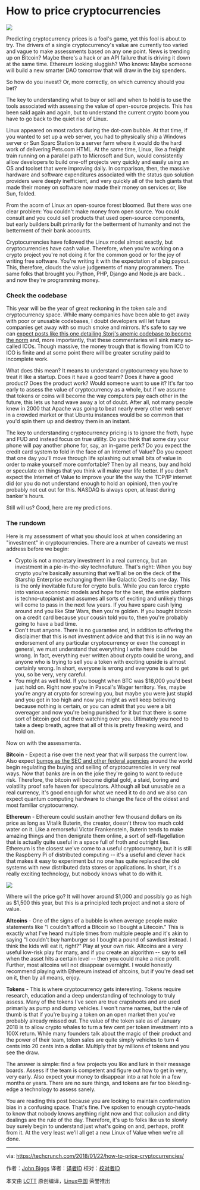 How to price cryptocurrencies
======

![](https://tctechcrunch2011.files.wordpress.com/2018/01/fabian-blank-78637.jpg?w=1279&h=727&crop=1)

Predicting cryptocurrency prices is a fool's game, yet this fool is about to try. The drivers of a single cryptocurrency's value are currently too varied and vague to make assessments based on any one point. News is trending up on Bitcoin? Maybe there's a hack or an API failure that is driving it down at the same time. Ethereum looking sluggish? Who knows: Maybe someone will build a new smarter DAO tomorrow that will draw in the big spenders.

So how do you invest? Or, more correctly, on which currency should you bet?

The key to understanding what to buy or sell and when to hold is to use the tools associated with assessing the value of open-source projects. This has been said again and again, but to understand the current crypto boom you have to go back to the quiet rise of Linux.

Linux appeared on most radars during the dot-com bubble. At that time, if you wanted to set up a web server, you had to physically ship a Windows server or Sun Sparc Station to a server farm where it would do the hard work of delivering Pets.com HTML. At the same time, Linux, like a freight train running on a parallel path to Microsoft and Sun, would consistently allow developers to build one-off projects very quickly and easily using an OS and toolset that were improving daily. In comparison, then, the massive hardware and software expenditures associated with the status quo solution providers were deeply inefficient, and very quickly all of the tech giants that made their money on software now made their money on services or, like Sun, folded.

From the acorn of Linux an open-source forest bloomed. But there was one clear problem: You couldn't make money from open source. You could consult and you could sell products that used open-source components, but early builders built primarily for the betterment of humanity and not the betterment of their bank accounts.

Cryptocurrencies have followed the Linux model almost exactly, but cryptocurrencies have cash value. Therefore, when you're working on a crypto project you're not doing it for the common good or for the joy of writing free software. You're writing it with the expectation of a big payout. This, therefore, clouds the value judgements of many programmers. The same folks that brought you Python, PHP, Django and Node.js are back… and now they're programming money.

### Check the codebase

This year will be the year of great reckoning in the token sale and cryptocurrency space. While many companies have been able to get away with poor or unusable codebases, I doubt developers will let future companies get away with so much smoke and mirrors. It's safe to say we can [expect posts like this one detailing Storj's anemic codebase to become the norm][1] and, more importantly, that these commentaries will sink many so-called ICOs. Though massive, the money trough that is flowing from ICO to ICO is finite and at some point there will be greater scrutiny paid to incomplete work.

What does this mean? It means to understand cryptocurrency you have to treat it like a startup. Does it have a good team? Does it have a good product? Does the product work? Would someone want to use it? It's far too early to assess the value of cryptocurrency as a whole, but if we assume that tokens or coins will become the way computers pay each other in the future, this lets us hand wave away a lot of doubt. After all, not many people knew in 2000 that Apache was going to beat nearly every other web server in a crowded market or that Ubuntu instances would be so common that you'd spin them up and destroy them in an instant.

The key to understanding cryptocurrency pricing is to ignore the froth, hype and FUD and instead focus on true utility. Do you think that some day your phone will pay another phone for, say, an in-game perk? Do you expect the credit card system to fold in the face of an Internet of Value? Do you expect that one day you'll move through life splashing out small bits of value in order to make yourself more comfortable? Then by all means, buy and hold or speculate on things that you think will make your life better. If you don't expect the Internet of Value to improve your life the way the TCP/IP internet did (or you do not understand enough to hold an opinion), then you're probably not cut out for this. NASDAQ is always open, at least during banker's hours.

Still will us? Good, here are my predictions.

### The rundown

Here is my assessment of what you should look at when considering an "investment" in cryptocurrencies. There are a number of caveats we must address before we begin:

  * Crypto is not a monetary investment in a real currency, but an investment in a pie-in-the-sky technofuture. That's right: When you buy crypto you're basically assuming that we'll all be on the deck of the Starship Enterprise exchanging them like Galactic Credits one day. This is the only inevitable future for crypto bulls. While you can force crypto into various economic models and hope for the best, the entire platform is techno-utopianist and assumes all sorts of exciting and unlikely things will come to pass in the next few years. If you have spare cash lying around and you like Star Wars, then you're golden. If you bought bitcoin on a credit card because your cousin told you to, then you're probably going to have a bad time.
  * Don't trust anyone. There is no guarantee and, in addition to offering the disclaimer that this is not investment advice and that this is in no way an endorsement of any particular cryptocurrency or even the concept in general, we must understand that everything I write here could be wrong. In fact, everything ever written about crypto could be wrong, and anyone who is trying to sell you a token with exciting upside is almost certainly wrong. In short, everyone is wrong and everyone is out to get you, so be very, very careful.
  * You might as well hold. If you bought when BTC was $18,000 you'd best just hold on. Right now you're in Pascal's Wager territory. Yes, maybe you're angry at crypto for screwing you, but maybe you were just stupid and you got in too high and now you might as well keep believing because nothing is certain, or you can admit that you were a bit overeager and now you're being punished for it but that there is some sort of bitcoin god out there watching over you. Ultimately you need to take a deep breath, agree that all of this is pretty freaking weird, and hold on.



Now on with the assessments.

**Bitcoin** - Expect a rise over the next year that will surpass the current low. Also expect [bumps as the SEC and other federal agencies][2] around the world begin regulating the buying and selling of cryptocurrencies in very real ways. Now that banks are in on the joke they're going to want to reduce risk. Therefore, the bitcoin will become digital gold, a staid, boring and volatility proof safe haven for speculators. Although all but unusable as a real currency, it's good enough for what we need it to do and we also can expect quantum computing hardware to change the face of the oldest and most familiar cryptocurrency.

**Ethereum** - Ethereum could sustain another few thousand dollars on its price as long as Vitalik Buterin, the creator, doesn't throw too much cold water on it. Like a remorseful Victor Frankenstein, Buterin tends to make amazing things and then denigrate them online, a sort of self-flagellation that is actually quite useful in a space full of froth and outright lies. Ethereum is the closest we've come to a useful cryptocurrency, but it is still the Raspberry Pi of distributed computing -- it's a useful and clever hack that makes it easy to experiment but no one has quite replaced the old systems with new distributed data stores or applications. In short, it's a really exciting technology, but nobody knows what to do with it.

![][3]

Where will the price go? It will hover around $1,000 and possibly go as high as $1,500 this year, but this is a principled tech project and not a store of value.

**Altcoins** - One of the signs of a bubble is when average people make statements like "I couldn't afford a Bitcoin so I bought a Litecoin." This is exactly what I've heard multiple times from multiple people and it's akin to saying "I couldn't buy hamburger so I bought a pound of sawdust instead. I think the kids will eat it, right?" Play at your own risk. Altcoins are a very useful low-risk play for many, and if you create an algorithm -- say to sell when the asset hits a certain level -- then you could make a nice profit. Further, most altcoins will not disappear overnight. I would honestly recommend playing with Ethereum instead of altcoins, but if you're dead set on it, then by all means, enjoy.

**Tokens** - This is where cryptocurrency gets interesting. Tokens require research, education and a deep understanding of technology to truly assess. Many of the tokens I've seen are true crapshoots and are used primarily as pump and dump vehicles. I won't name names, but the rule of thumb is that if you're buying a token on an open market then you've probably already missed out. The value of the token sale as of January 2018 is to allow crypto whales to turn a few cent per token investment into a 100X return. While many founders talk about the magic of their product and the power of their team, token sales are quite simply vehicles to turn 4 cents into 20 cents into a dollar. Multiply that by millions of tokens and you see the draw.

The answer is simple: find a few projects you like and lurk in their message boards. Assess if the team is competent and figure out how to get in very, very early. Also expect your money to disappear into a rat hole in a few months or years. There are no sure things, and tokens are far too bleeding-edge a technology to assess sanely.

You are reading this post because you are looking to maintain confirmation bias in a confusing space. That's fine. I've spoken to enough crypto-heads to know that nobody knows anything right now and that collusion and dirty dealings are the rule of the day. Therefore, it's up to folks like us to slowly buy surely begin to understand just what's going on and, perhaps, profit from it. At the very least we'll all get a new Linux of Value when we're all done.



--------------------------------------------------------------------------------

via: https://techcrunch.com/2018/01/22/how-to-price-cryptocurrencies/

作者：[John Biggs][a]
译者：[译者ID](https://github.com/译者ID)
校对：[校对者ID](https://github.com/校对者ID)

本文由 [LCTT](https://github.com/LCTT/TranslateProject) 原创编译，[Linux中国](https://linux.cn/) 荣誉推出

[a]:https://techcrunch.com/author/john-biggs/
[1]:https://shitcoin.com/storj-not-a-dropbox-killer-1a9f27983d70
[2]:http://www.businessinsider.com/bitcoin-price-cryptocurrency-warning-from-sec-cftc-2018-1
[3]:https://tctechcrunch2011.files.wordpress.com/2018/01/vitalik-twitter-1312.png?w=525&h=615
[4]:https://unsplash.com/photos/pElSkGRA2NU?utm_source=unsplash&utm_medium=referral&utm_content=creditCopyText
[5]:https://unsplash.com/search/photos/cash?utm_source=unsplash&utm_medium=referral&utm_content=creditCopyText
